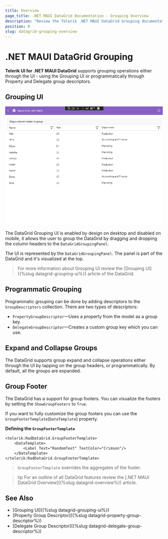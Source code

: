 ```yaml
---
title: Overview
page_title: .NET MAUI DataGrid Documentation - Grouping Overview
description: "Review the Telerik .NET MAUI DataGrid Grouping documentation article to learn more about all built in Grouping functions you can use."
position: 0
slug: datagrid-grouping-overview
---
```


# .NET MAUI DataGrid Grouping

**Telerik UI for .NET MAUI DataGrid** supports grouping operations either through the UI - using the Grouping UI or programmatically through Property and Delegate group descriptors.

## Grouping UI

![Grouping UI](../images/grouping-ui-windows.gif)

The DataGrid Grouping UI is enabled by design on desktop and disabled on mobile, it allows the user to group the DataGrid by dragging and dropping the column headers to the `DataGridGroupingPanel`. 

The UI is represented by the `DataGridGroupingPanel`. The panel is part of the DataGrid and it's visualized at the top.

> For more information about Grouping UI review the [Grouping UI]({%slug datagrid-grouping-ui%}) article of the DataGrid.

## Programmatic Grouping

Programmatic grouping can be done by adding descriptors to the `GroupDescriptors` collection. There are two types of descriptors:

* `PropertyGroupDescriptor`&mdash;Uses a property from the model as a group key.
* `DelegateGroupDescriptor`&mdash;Creates a custom group key which you can use.

## Expand and Collapse Groups

The DataGrid supports group expand and collapse operations either through the UI by tapping on the group headers, or programmatically. By default, all the groups are expanded.

## Group Footer

The DataGrid has a support for group footers. You can visualize the footers by setting the `ShowGroupFooters` to `True`. 

If you want to fully customize the group footers you can use the `GroupFooterTemplate`(`DataTemplate`) property.

**Defining the `GroupFooterTemplate`**

```XAML
<telerik:RadDataGrid.GroupFooterTemplate>
    <DataTemplate>
        <Label Text="RandomText" TextColor="Crimson"/>
    </DataTemplate>
</telerik:RadDataGrid.GroupFooterTemplate>
```

> `GroupFooterTemplate` overrides the aggregates of the footer.

>tip For an outline of all DataGrid features review the [.NET MAUI DataGrid Overview]({%slug datagrid-overview%}) article.

## See Also

- [Grouping UI]({%slug datagrid-grouping-ui%})
- [Property Group Descriptor]({%slug datagrid-property-group-descriptor%})
- [Delegate Group Descriptor]({%slug datagrid-delegate-group-descriptor%})